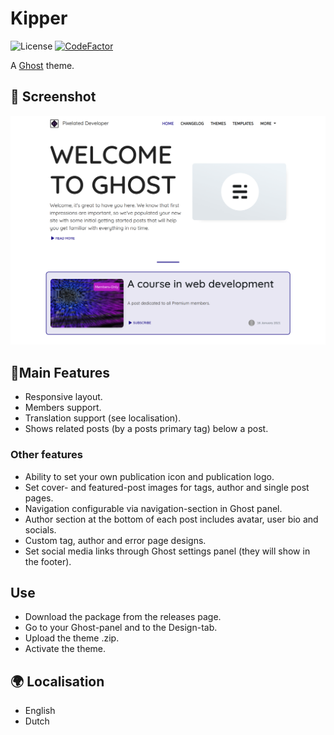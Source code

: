 # Kipper
![License](https://img.shields.io/github/license/pixelateddeveloper/kipper?style=flat-square)
[![CodeFactor](https://www.codefactor.io/repository/github/pixelateddeveloper/kipper/badge)](https://www.codefactor.io/repository/github/pixelateddeveloper/kipper)

A [Ghost](http://github.com/tryghost/ghost/) theme. 

## 📸 Screenshot
![Kipper](https://github.com/pixelateddeveloper/kipper/raw/master/assets/screenshot-desktop.png)

## 📃Main Features
- Responsive layout.
- Members support.
- Translation support (see localisation).
- Shows related posts (by a posts primary tag) below a post.

### Other features
- Ability to set your own publication icon and publication logo.
- Set cover- and featured-post images for tags, author and single post pages.
- Navigation configurable via navigation-section in Ghost panel.
- Author section at the bottom of each post includes avatar, user bio and socials.
- Custom tag, author and error page designs.
- Set social media links through Ghost settings panel (they will show in the footer).

## Use
- Download the package from the releases page.
- Go to your Ghost-panel and to the Design-tab.
- Upload the theme .zip.
- Activate the theme.

## 🌍 Localisation 
- English
- Dutch